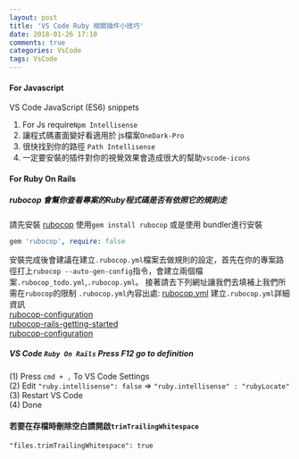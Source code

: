 ```yaml
---
layout: post
title: 'VS Code Ruby 相關插件小技巧'
date: 2018-01-26 17:10
comments: true
categories: VsCode
tags: VsCode
---
```


#### For Javascript
VS Code JavaScript (ES6) snippets
1. For Js require`Npm Intellisense`
2. 讓程式碼畫面變好看適用於 js檔案`OneDark-Pro`
3. 很快找到你的路徑 `Path Intellisense`
4. 一定要安裝的插件對你的視覺效果會造成很大的幫助`vscode-icons`

#### For Ruby On Rails
##### rubocop 會幫你查看專案的Ruby程式碼是否有依照它的規則走
請先安裝 [rubocop](https://github.com/bbatsov/rubocop)
使用`gem install rubocop`
或是使用 bundler進行安裝
```rb
gem 'rubocop', require: false
```
安裝完成後會建議在建立`.rubocop.yml`檔案去做規則的設定，首先在你的專案路徑打上`rubocop --auto-gen-config`指令，會建立兩個檔案`.rubocop_todo.yml`,`.rubocop.yml`。
接著請去下列網址讓我們去填補上我們所需在`rubocop`的限制
`.rubocop.yml`內容出處: [rubocop.yml](https://gist.github.com/jhass/a5ae80d87f18e53e7b56)
建立`.rubocop.yml`詳細資訊<br>
[rubocop-configuration](https://github.com/bbatsov/rubocop/blob/master/manual/configuration.md)<br>
[rubocop-rails-getting-started](https://joanswork.com/rubocop-rails-getting-started/)<br>
[rubocop-configuration](http://rubocop.readthedocs.io/en/latest/configuration/)
##### VS Code `Ruby On Rails` Press F12 go to definition
(1) Press `cmd + ,` To VS Code Settings<br>
(2) Edit `"ruby.intellisense": false` => `"ruby.intellisense" : "rubyLocate"`<br>
(3) Restart VS Code<br>
(4) Done<br>

#### 若要在存檔時刪除空白請開啟`trimTrailingWhitespace`
`"files.trimTrailingWhitespace": true`